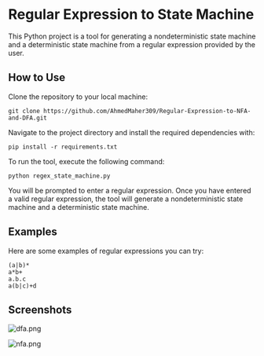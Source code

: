 
# Regular Expression to State Machine

This Python project is a tool for generating a nondeterministic state machine and a deterministic state machine from a regular expression provided by the user.

## How to Use

Clone the repository to your local machine:

    git clone https://github.com/AhmedMaher309/Regular-Expression-to-NFA-and-DFA.git


Navigate to the project directory and install the required dependencies with:

    pip install -r requirements.txt

To run the tool, execute the following command:

    python regex_state_machine.py

You will be prompted to enter a regular expression. Once you have entered a valid regular expression, the tool will generate a nondeterministic state machine and a deterministic state machine.

## Examples

Here are some examples of regular expressions you can try:

    (a|b)*
    a*b+
    a.b.c
    a(b|c)+d


## Screenshots
![dfa.png](https://raw.githubusercontent.com/AhmedMaher309/Regular-Expression-to-NFA-and-DFA/main/docs/dfa.png)

![nfa.png](https://raw.githubusercontent.com/AhmedMaher309/Regular-Expression-to-NFA-and-DFA/main/src/nfa.png)
